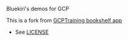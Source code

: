 Bluekiri's demos for GCP

This is a fork from [GCPTraining bookshelf app](https://github.com/GoogleCloudPlatformTraining/cp100-bookshelf)

* See [LICENSE](LICENSE)
